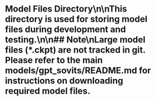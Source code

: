 # Model Files Directory\n\nThis directory is used for storing model files during development and testing.\n\n## Note\nLarge model files (*.ckpt) are not tracked in git. Please refer to the main models/gpt_sovits/README.md for instructions on downloading required model files.
